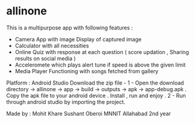 # allinone
This is a multipurpose app with following features :
- Camera App with image Display of captured image 
- Calculator with all necessities
- Online Quiz with response at each question ( score updation , Sharing results on social media )
- Acceleromete which plays alert tune if speed is above the given limit 
- Media Player Functioning with songs fetched from gallery 

Platform : Android Studio
Download the zip file - 1 - Open the download directory -> allinone -> app -> build -> outputs -> apk -> app-debug.apk . Copy the apk file to your android device . Install , run and enjoy . 2 - Run through android studio by importing the project.

Made by :
Mohit Khare
Sushant Oberoi 
MNNIT Allahabad 2nd year 
